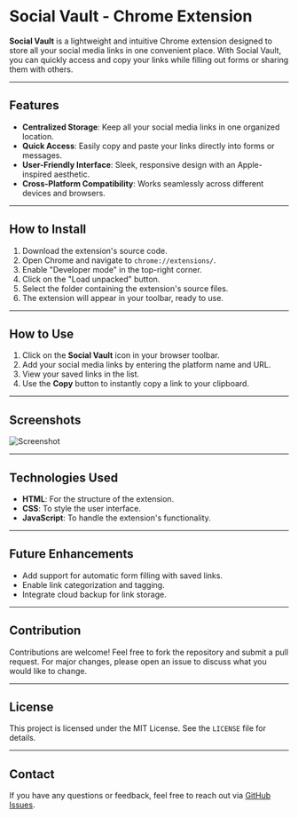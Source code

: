 # Social Vault - Chrome Extension

**Social Vault** is a lightweight and intuitive Chrome extension designed to store all your social media links in one convenient place. With Social Vault, you can quickly access and copy your links while filling out forms or sharing them with others.

---

## Features

- **Centralized Storage**: Keep all your social media links in one organized location.
- **Quick Access**: Easily copy and paste your links directly into forms or messages.
- **User-Friendly Interface**: Sleek, responsive design with an Apple-inspired aesthetic.
- **Cross-Platform Compatibility**: Works seamlessly across different devices and browsers.

---

## How to Install

1. Download the extension's source code.
2. Open Chrome and navigate to `chrome://extensions/`.
3. Enable "Developer mode" in the top-right corner.
4. Click on the "Load unpacked" button.
5. Select the folder containing the extension's source files.
6. The extension will appear in your toolbar, ready to use.

---

## How to Use

1. Click on the **Social Vault** icon in your browser toolbar.
2. Add your social media links by entering the platform name and URL.
3. View your saved links in the list.
4. Use the **Copy** button to instantly copy a link to your clipboard.

---

## Screenshots

![Screenshot](https://github.com/user-attachments/assets/16383e57-06b3-4b69-a2fa-32bd6caaf161)

---

## Technologies Used

- **HTML**: For the structure of the extension.
- **CSS**: To style the user interface.
- **JavaScript**: To handle the extension's functionality.

---

## Future Enhancements

- Add support for automatic form filling with saved links.
- Enable link categorization and tagging.
- Integrate cloud backup for link storage.

---

## Contribution

Contributions are welcome! Feel free to fork the repository and submit a pull request. For major changes, please open an issue to discuss what you would like to change.

---

## License

This project is licensed under the MIT License. See the `LICENSE` file for details.

---

## Contact

If you have any questions or feedback, feel free to reach out via [GitHub Issues](https://github.com/your-repo/issues).

